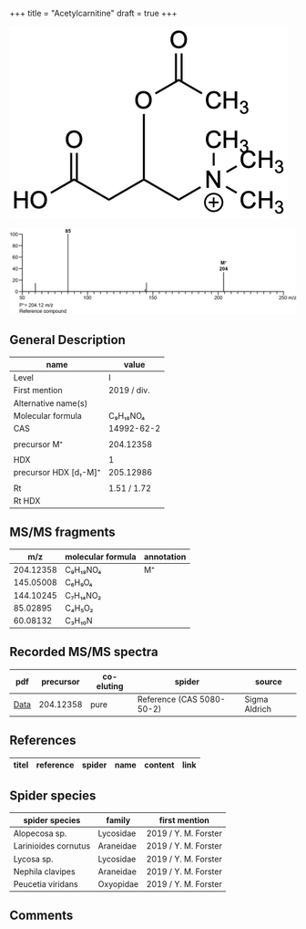 +++
title = "Acetylcarnitine"
draft = true
+++

![](/img/Acetylcarnitine.png)

![](/img_MSMS/204_Acetylcarnitine.png)

## General Description

| name                  | value       |
|-----------------------|-------------|
| Level                 | I           |
| First mention         | 2019 / div. |
| Alternative name(s)   |             |
| Molecular formula     | C₉H₁₈NO₄    |
| CAS                   | 14992-62-2  |
|                       |             |
| precursor M⁺          | 204.12358   |
|                       |             |
| HDX                   | 1           |
| precursor HDX [d₁-M]⁺ | 205.12986   |
|                       |             |
| Rt                    | 1.51 / 1.72 |
| Rt HDX                |             |

## MS/MS fragments

| m/z       | molecular formula | annotation |
|-----------|-------------------|------------|
| 204.12358 | C₉H₁₈NO₄          | M⁺         |
| 145.05008 | C₆H₉O₄            |            |
| 144.10245 | C₇H₁₄NO₂          |            |
| 85.02895  | C₄H₅O₂            |            |
| 60.08132  | C₃H₁₀N            |            |

## Recorded MS/MS spectra

| pdf                                       | precursor | co-eluting | spider                    | source        |
|-------------------------------------------|-----------|------------|---------------------------|---------------|
| [Data](/pdf/204_Acetylcarnitine_1-51.pdf) | 204.12358 | pure       | Reference (CAS 5080-50-2) | Sigma Aldrich |

## References

| titel  | reference | spider | name | content | link |
|--------|-----------|--------|------|---------|------|

## Spider species

| spider species       | family    | first mention        |
|----------------------|-----------|----------------------|
| Alopecosa sp.        | Lycosidae | 2019 / Y. M. Forster |
| Larinioides cornutus | Araneidae | 2019 / Y. M. Forster |
| Lycosa sp.           | Lycosidae | 2019 / Y. M. Forster |
| Nephila clavipes     | Araneidae | 2019 / Y. M. Forster |
| Peucetia viridans    | Oxyopidae | 2019 / Y. M. Forster |

## Comments